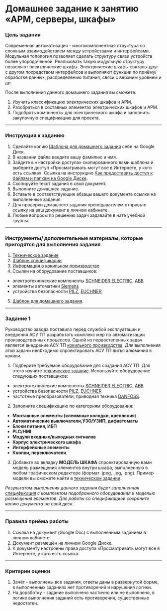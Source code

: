 # Домашнее задание к занятию «АРМ, серверы, шкафы»

### Цель задания

Современная автоматизация - многокомпонентная структура со сложным взаимодействием между устройствами и интерфейсами. Модульная топология позволяет сделать структуру связи устройств более упорядоченной. Реализовать такую модульную структуру позволяют электрические шкафы. 
Электрические шкафы связаны друг с другом посредством интерфейсов и выполняют функции по приёму/обработке данных, распределению питания, связи с верхним уровнем и др.

После выполнения данного домашнего задания вы сможете:
1. Изучить классификацию электрических шкафов и АРМ.
2. Разобраться в составных элементах электрических шкафов и АРМ.
3. Подобрать компоненты для электрического шкафа и заполнить закупочную спецификацию для проекта.

-----

### Инструкция к заданию
1. Сделайте копию [Шаблона для домашнего задания](https://docs.google.com/document/d/171ut1q_lTyu52_89I2xL6NLVGJp-JPn2LzWf4STI5v8/edit?usp=sharing) себе на Google Диск.
2. В названии файла введите вашу фамилию и имя.
3. Зайдите в «Настройки доступа» скопированного вами шаблона и выберите доступ «Просматривать могут все в Интернете, у кого есть ссылка». Ссылка на инструкцию [Как предоставить доступ к файлам и папкам на Google Диске](https://support.google.com/docs/answer/2494822?hl=ru&co=GENIE.Platform%3DDesktop).
4. Скопируйте текст задания в свой документ.
5. Выполните домашнее задание.
6. Вставьте в соответствующие абзацы вашего документа ссылки на выполненные задания.
7. Для проверки домашнего задания преподавателем отправьте ссылку на ваш документ в личном кабинете.
8. Любые вопросы по решению задач задавайте в чате учебной группы.

-----

### Инструменты/ дополнительные материалы, которые пригодятся для выполнения задания
1. [Техническое задание](https://docs.google.com/document/d/1FHFKGKCQ0iHJqQMH831Rd3NkUblIjCxrbyeLUxHmWTA/edit?usp=sharing)
2. [Шаблон спецификации](https://docs.google.com/spreadsheets/d/1MD1e1kSFqJS4lYMkl4x-gsKCMc4hCTmlS56KMYsTCFY/edit?usp=sharing)
3. [Информация о кокильном производстве](https://stankiexpert.ru/spravochnik/litejjnoe-proizvodstvo/lite-v-kokil.html)
4. Ссылки на оборудование поставщиков:
- электротехнические компоненты [SCHNEIDER ELECTRIC](https://www.se.com/ru/ru/), [ABB](https://new.abb.com/ru)
- элементы автоматики [Siemens](https://mall.industry.siemens.com/goos/WelcomePage.aspx?regionUrl=/ru&language=ru)
- устройства безопасности [PILZ](https://www.pilz.com/ru-RU), [EUCHNER](https://www.euchner.de/en-us/products/).
5. [Шаблон для домашнего задания](https://docs.google.com/document/d/171ut1q_lTyu52_89I2xL6NLVGJp-JPn2LzWf4STI5v8/edit?usp=sharing).

-----

### Задание 1
Руководство завода поставило перед службой эксплуатации и внедрения АСУ ТП разработать комплекс мер по автоматизации производственных процессов. Одной из первостепенных задач является внедрение АСУ ТП [кокильного производства](https://stankiexpert.ru/spravochnik/litejjnoe-proizvodstvo/lite-v-kokil.html). Для выполнения этой задачи необходимо спроектировать АСУ ТП литья алюминия в кокили.

1. Подберите требуемое оборудование для создания АСУ ТП. Для этого изучите [техническое задание](https://docs.google.com/document/d/1FHFKGKCQ0iHJqQMH831Rd3NkUblIjCxrbyeLUxHmWTA/edit?usp=sharing).
Используйте оборудование следующих поставщиков:
- электротехнические компоненты [SCHNEIDER ELECTRIC](https://www.se.com/ru/ru/), [ABB](https://new.abb.com/ru)
- устройства безопасности [PILZ](https://www.pilz.com/ru-RU), [EUCHNER](https://www.euchner.de/en-us/products/)
- частотные преобразователи, приводная техника [DANFOSS](https://open.danfoss.ru/).

2. Заполните спецификацию по категориям оборудования:
- **Монтажные элементы (клеммные колодки, крепления**)
- **Автоматические выключатели,УЗО/УЗИП, дифавтоматы**
- **Блоки питания, ИБП**
- **PLC/HMI**
- **Модули входных/выходных сигналов**
- **Корпус электрического шкафа**
- **Интерфейсные элементы**
- **Кнопки, переключатели**.

3. Добавьте во вкладку **МОДЕЛЬ ШКАФА** спроектированную вами модель размещения элементов внутри шкафа, выполненную в любом графическом редакторе (формат .jpeg, .jpg, .png). Пример модели вы сможете найти в [техническом задании](https://docs.google.com/document/d/1FHFKGKCQ0iHJqQMH831Rd3NkUblIjCxrbyeLUxHmWTA/edit?usp=sharing).


*Результатом выполнения данного задания будет заполненная [спецификация](https://docs.google.com/spreadsheets/d/1MD1e1kSFqJS4lYMkl4x-gsKCMc4hCTmlS56KMYsTCFY/edit?usp=sharing) с комплектом подобранного оборудования и моделью размещения элементов. Для работы со спецификацией сохраните копию документа на свой диск*.

-----

### Правила приёма работы
1. Ссылка на документ (Google Doc) с выполненным заданием в личном кабинете.
2. Документ размещён на личном Google Диске.
3. К документу настроены права доступа «Просматривать могут все в Интернете, у кого есть ссылка.

-----
### Критерии оценки
1. Зачёт - выполнены все задания, ответы даны в развернутой форме, в выполненных заданиях нет противоречий и нарушения логики.
2. На доработку - задание выполнено частично или не выполнено, в логике выполнения заданий есть противоречия, существенные недостатки.
